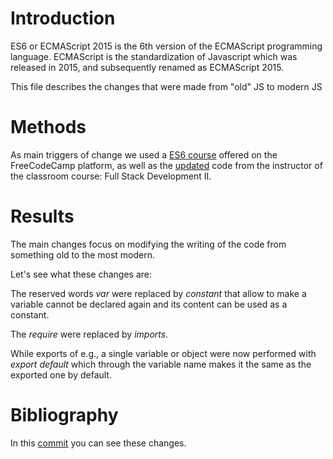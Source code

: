 # Introduction

ES6 or ECMAScript 2015 is the 6th version of the ECMAScript programming language. ECMAScript is the standardization of Javascript which was released in 2015, and subsequently renamed as ECMAScript 2015.

This file describes the changes that were made from "old" JS to modern JS

# Methods

As main triggers of change we used a [ES6 course](https://www.freecodecamp.org/learn/javascript-algorithms-and-data-structures/#basic-javascript) offered on the FreeCodeCamp platform, as well as the [updated](https://github.com/rivalcoba/projnotes-2023a-class/commit/5425772d56effdf4e0ef9945da231b58e0591ebf) code from the instructor of the classroom course: Full Stack Development II.

# Results

The main changes focus on modifying the writing of the code from something old to the most modern.

Let's see what these changes are:

The reserved words _var_ were replaced by _constant_ that allow to make a variable cannot be declared again and its content can be used as a constant.

The _require_ were replaced by _imports_.

While exports of e.g., a single variable or object were now performed with _export default_ which through the variable name makes it the same as the exported one by default.

# Bibliography

In this [commit]( https://github.com/PamRios/projnotes-firsttime/commit/d899c3b8b2501077b0a7d64a6b9c8240dd8632f8) you can see these changes.